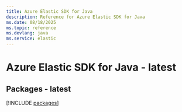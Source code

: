 ```yaml
---
title: Azure Elastic SDK for Java
description: Reference for Azure Elastic SDK for Java
ms.date: 08/18/2025
ms.topic: reference
ms.devlang: java
ms.service: elastic
---
```

# Azure Elastic SDK for Java - latest
## Packages - latest
[!INCLUDE [packages](elastic-index.md)]